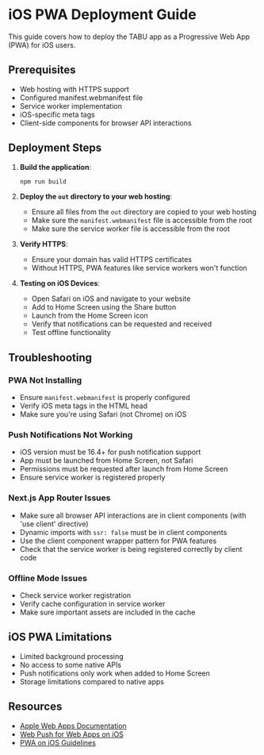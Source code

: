 # iOS PWA Deployment Guide

This guide covers how to deploy the TABU app as a Progressive Web App (PWA) for iOS users.

## Prerequisites

- Web hosting with HTTPS support
- Configured manifest.webmanifest file
- Service worker implementation
- iOS-specific meta tags
- Client-side components for browser API interactions

## Deployment Steps

1. **Build the application**:

   ```bash
   npm run build
   ```

2. **Deploy the `out` directory to your web hosting**:
   - Ensure all files from the `out` directory are copied to your web hosting
   - Make sure the `manifest.webmanifest` file is accessible from the root
   - Make sure the service worker file is accessible from the root

3. **Verify HTTPS**:
   - Ensure your domain has valid HTTPS certificates
   - Without HTTPS, PWA features like service workers won't function

4. **Testing on iOS Devices**:
   - Open Safari on iOS and navigate to your website
   - Add to Home Screen using the Share button
   - Launch from the Home Screen icon
   - Verify that notifications can be requested and received
   - Test offline functionality

## Troubleshooting

### PWA Not Installing

- Ensure `manifest.webmanifest` is properly configured
- Verify iOS meta tags in the HTML head
- Make sure you're using Safari (not Chrome) on iOS

### Push Notifications Not Working

- iOS version must be 16.4+ for push notification support
- App must be launched from Home Screen, not Safari
- Permissions must be requested after launch from Home Screen
- Ensure service worker is registered properly

### Next.js App Router Issues

- Make sure all browser API interactions are in client components (with 'use client' directive)
- Dynamic imports with `ssr: false` must be in client components
- Use the client component wrapper pattern for PWA features
- Check that the service worker is being registered correctly by client code

### Offline Mode Issues

- Check service worker registration
- Verify cache configuration in service worker
- Make sure important assets are included in the cache

## iOS PWA Limitations

- Limited background processing
- No access to some native APIs
- Push notifications only work when added to Home Screen
- Storage limitations compared to native apps

## Resources

- [Apple Web Apps Documentation](https://developer.apple.com/documentation/webkit/promoting_apps_with_smart_app_banners/)
- [Web Push for Web Apps on iOS](https://webkit.org/blog/13878/web-push-for-web-apps-on-ios-and-ipados/)
- [PWA on iOS Guidelines](https://firt.dev/ios-pwa-guideline/)
